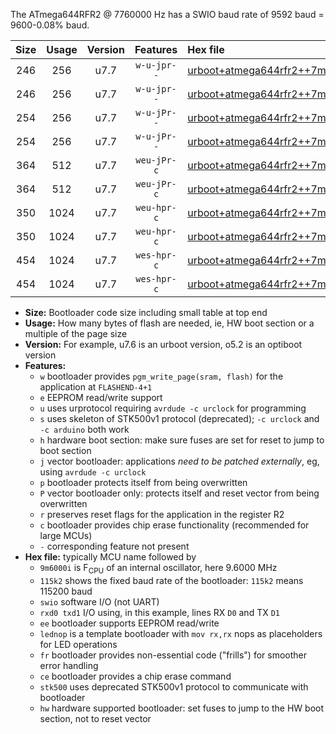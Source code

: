 The ATmega644RFR2 @ 7760000 Hz has a SWIO baud rate of 9592 baud = 9600-0.08% baud.

|Size|Usage|Version|Features|Hex file|
|:-:|:-:|:-:|:-:|:--|
|246|256|u7.7|`w-u-jpr--`|[urboot+atmega644rfr2++7m7600i++++9k6_swio_rxd2_txd3_lednop.hex](https://raw.githubusercontent.com/stefanrueger/urboot.hex/main/mcus/atmega644rfr2/internal_oscillator/fint++7m7600_Hz/br++++9k6_bps/urboot+atmega644rfr2++7m7600i++++9k6_swio_rxd2_txd3_lednop.hex)|
|246|256|u7.7|`w-u-jpr--`|[urboot+atmega644rfr2++7m7600i++++9k6_swio_rxe0_txe1_lednop.hex](https://raw.githubusercontent.com/stefanrueger/urboot.hex/main/mcus/atmega644rfr2/internal_oscillator/fint++7m7600_Hz/br++++9k6_bps/urboot+atmega644rfr2++7m7600i++++9k6_swio_rxe0_txe1_lednop.hex)|
|254|256|u7.7|`w-u-jPr--`|[urboot+atmega644rfr2++7m7600i++++9k6_swio_rxd2_txd3.hex](https://raw.githubusercontent.com/stefanrueger/urboot.hex/main/mcus/atmega644rfr2/internal_oscillator/fint++7m7600_Hz/br++++9k6_bps/urboot+atmega644rfr2++7m7600i++++9k6_swio_rxd2_txd3.hex)|
|254|256|u7.7|`w-u-jPr--`|[urboot+atmega644rfr2++7m7600i++++9k6_swio_rxe0_txe1.hex](https://raw.githubusercontent.com/stefanrueger/urboot.hex/main/mcus/atmega644rfr2/internal_oscillator/fint++7m7600_Hz/br++++9k6_bps/urboot+atmega644rfr2++7m7600i++++9k6_swio_rxe0_txe1.hex)|
|364|512|u7.7|`weu-jPr-c`|[urboot+atmega644rfr2++7m7600i++++9k6_swio_rxd2_txd3_ee_lednop_fr_ce.hex](https://raw.githubusercontent.com/stefanrueger/urboot.hex/main/mcus/atmega644rfr2/internal_oscillator/fint++7m7600_Hz/br++++9k6_bps/urboot+atmega644rfr2++7m7600i++++9k6_swio_rxd2_txd3_ee_lednop_fr_ce.hex)|
|364|512|u7.7|`weu-jPr-c`|[urboot+atmega644rfr2++7m7600i++++9k6_swio_rxe0_txe1_ee_lednop_fr_ce.hex](https://raw.githubusercontent.com/stefanrueger/urboot.hex/main/mcus/atmega644rfr2/internal_oscillator/fint++7m7600_Hz/br++++9k6_bps/urboot+atmega644rfr2++7m7600i++++9k6_swio_rxe0_txe1_ee_lednop_fr_ce.hex)|
|350|1024|u7.7|`weu-hpr-c`|[urboot+atmega644rfr2++7m7600i++++9k6_swio_rxd2_txd3_ee_lednop_fr_ce_hw.hex](https://raw.githubusercontent.com/stefanrueger/urboot.hex/main/mcus/atmega644rfr2/internal_oscillator/fint++7m7600_Hz/br++++9k6_bps/urboot+atmega644rfr2++7m7600i++++9k6_swio_rxd2_txd3_ee_lednop_fr_ce_hw.hex)|
|350|1024|u7.7|`weu-hpr-c`|[urboot+atmega644rfr2++7m7600i++++9k6_swio_rxe0_txe1_ee_lednop_fr_ce_hw.hex](https://raw.githubusercontent.com/stefanrueger/urboot.hex/main/mcus/atmega644rfr2/internal_oscillator/fint++7m7600_Hz/br++++9k6_bps/urboot+atmega644rfr2++7m7600i++++9k6_swio_rxe0_txe1_ee_lednop_fr_ce_hw.hex)|
|454|1024|u7.7|`wes-hpr-c`|[urboot+atmega644rfr2++7m7600i++++9k6_swio_rxd2_txd3_ee_lednop_fr_ce_stk500_hw.hex](https://raw.githubusercontent.com/stefanrueger/urboot.hex/main/mcus/atmega644rfr2/internal_oscillator/fint++7m7600_Hz/br++++9k6_bps/urboot+atmega644rfr2++7m7600i++++9k6_swio_rxd2_txd3_ee_lednop_fr_ce_stk500_hw.hex)|
|454|1024|u7.7|`wes-hpr-c`|[urboot+atmega644rfr2++7m7600i++++9k6_swio_rxe0_txe1_ee_lednop_fr_ce_stk500_hw.hex](https://raw.githubusercontent.com/stefanrueger/urboot.hex/main/mcus/atmega644rfr2/internal_oscillator/fint++7m7600_Hz/br++++9k6_bps/urboot+atmega644rfr2++7m7600i++++9k6_swio_rxe0_txe1_ee_lednop_fr_ce_stk500_hw.hex)|

- **Size:** Bootloader code size including small table at top end
- **Usage:** How many bytes of flash are needed, ie, HW boot section or a multiple of the page size
- **Version:** For example, u7.6 is an urboot version, o5.2 is an optiboot version
- **Features:**
  + `w` bootloader provides `pgm_write_page(sram, flash)` for the application at `FLASHEND-4+1`
  + `e` EEPROM read/write support
  + `u` uses urprotocol requiring `avrdude -c urclock` for programming
  + `s` uses skeleton of STK500v1 protocol (deprecated); `-c urclock` and `-c arduino` both work
  + `h` hardware boot section: make sure fuses are set for reset to jump to boot section
  + `j` vector bootloader: applications *need to be patched externally*, eg, using `avrdude -c urclock`
  + `p` bootloader protects itself from being overwritten
  + `P` vector bootloader only: protects itself and reset vector from being overwritten
  + `r` preserves reset flags for the application in the register R2
  + `c` bootloader provides chip erase functionality (recommended for large MCUs)
  + `-` corresponding feature not present
- **Hex file:** typically MCU name followed by
  + `9m6000i` is F<sub>CPU</sub> of an internal oscillator, here 9.6000 MHz
  + `115k2` shows the fixed baud rate of the bootloader: `115k2` means 115200 baud
  + `swio` software I/O (not UART)
  + `rxd0 txd1` I/O using, in this example, lines RX `D0` and TX `D1`
  + `ee` bootloader supports EEPROM read/write
  + `lednop` is a template bootloader with `mov rx,rx` nops as placeholders for LED operations
  + `fr` bootloader provides non-essential code ("frills") for smoother error handling
  + `ce` bootloader provides a chip erase command
  + `stk500` uses deprecated STK500v1 protocol to communicate with bootloader
  + `hw` hardware supported bootloader: set fuses to jump to the HW boot section, not to reset vector
